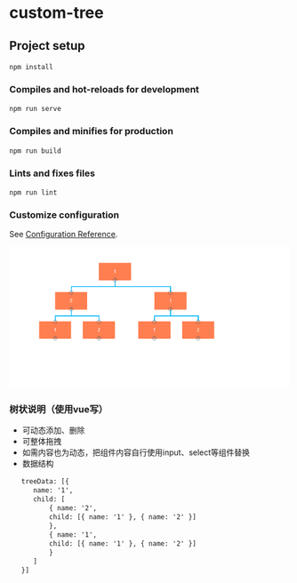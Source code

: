 # custom-tree

## Project setup
```
npm install
```

### Compiles and hot-reloads for development
```
npm run serve
```

### Compiles and minifies for production
```
npm run build
```

### Lints and fixes files
```
npm run lint
```

### Customize configuration
See [Configuration Reference](https://cli.vuejs.org/config/).


![1.PNG](./src/assets/1.PNG "1")

### 树状说明（使用vue写）
+ 可动态添加、删除
+ 可整体拖拽
+ 如需内容也为动态，把组件内容自行使用input、select等组件替换
+ 数据结构
```
   treeData: [{
      name: '1',
      child: [
          { name: '2',
          child: [{ name: '1' }, { name: '2' }]
          },
          { name: '1',
          child: [{ name: '1' }, { name: '2' }]
          }
      ]
   }]
```
